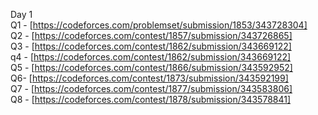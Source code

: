 Day 1  
Q1 - [https://codeforces.com/problemset/submission/1853/343728304]  
Q2 - [https://codeforces.com/contest/1857/submission/343726865]  
Q3 - [https://codeforces.com/contest/1862/submission/343669122]  
q4 - [https://codeforces.com/contest/1862/submission/343669122]  
Q5 - [https://codeforces.com/contest/1866/submission/343592952]  
Q6- [https://codeforces.com/contest/1873/submission/343592199]  
Q7 - [https://codeforces.com/contest/1877/submission/343583806]  
Q8 - [https://codeforces.com/contest/1878/submission/343578841]  

